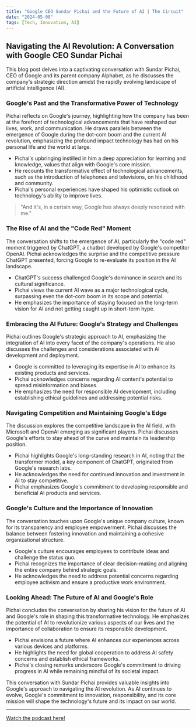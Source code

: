```yaml
---
title: "Google CEO Sundar Pichai and the Future of AI | The Circuit"
date: "2024-05-08"
tags: [Tech, Innovation, AI]
---
```


## Navigating the AI Revolution: A Conversation with Google CEO Sundar Pichai

This blog post delves into a captivating conversation with Sundar Pichai, CEO of Google and its parent company Alphabet, as he discusses the company's strategic direction amidst the rapidly evolving landscape of artificial intelligence (AI).

### Google's Past and the Transformative Power of Technology

Pichai reflects on Google's journey, highlighting how the company has been at the forefront of technological advancements that have reshaped our lives, work, and communication. He draws parallels between the emergence of Google during the dot-com boom and the current AI revolution, emphasizing the profound impact technology has had on his personal life and the world at large.

- Pichai's upbringing instilled in him a deep appreciation for learning and knowledge, values that align with Google's core mission.
- He recounts the transformative effect of technological advancements, such as the introduction of telephones and televisions, on his childhood and community.
- Pichai's personal experiences have shaped his optimistic outlook on technology's ability to improve lives.

> "And it's, in a certain way, Google has always deeply resonated with me."

### The Rise of AI and the "Code Red" Moment

The conversation shifts to the emergence of AI, particularly the "code red" moment triggered by ChatGPT, a chatbot developed by Google's competitor OpenAI. Pichai acknowledges the surprise and the competitive pressure ChatGPT presented, forcing Google to re-evaluate its position in the AI landscape.

- ChatGPT's success challenged Google's dominance in search and its cultural significance.
- Pichai views the current AI wave as a major technological cycle, surpassing even the dot-com boom in its scope and potential.
- He emphasizes the importance of staying focused on the long-term vision for AI and not getting caught up in short-term hype.

### Embracing the AI Future: Google's Strategy and Challenges

Pichai outlines Google's strategic approach to AI, emphasizing the integration of AI into every facet of the company's operations. He also discusses the challenges and considerations associated with AI development and deployment.

- Google is committed to leveraging its expertise in AI to enhance its existing products and services.
- Pichai acknowledges concerns regarding AI content's potential to spread misinformation and biases.
- He emphasizes the need for responsible AI development, including establishing ethical guidelines and addressing potential risks.

### Navigating Competition and Maintaining Google's Edge

The discussion explores the competitive landscape in the AI field, with Microsoft and OpenAI emerging as significant players. Pichai discusses Google's efforts to stay ahead of the curve and maintain its leadership position.

- Pichai highlights Google's long-standing research in AI, noting that the transformer model, a key component of ChatGPT, originated from Google's research labs.
- He acknowledges the need for continued innovation and investment in AI to stay competitive.
- Pichai emphasizes Google's commitment to developing responsible and beneficial AI products and services.

### Google's Culture and the Importance of Innovation

The conversation touches upon Google's unique company culture, known for its transparency and employee empowerment. Pichai discusses the balance between fostering innovation and maintaining a cohesive organizational structure.

- Google's culture encourages employees to contribute ideas and challenge the status quo.
- Pichai recognizes the importance of clear decision-making and aligning the entire company behind strategic goals.
- He acknowledges the need to address potential concerns regarding employee activism and ensure a productive work environment.

### Looking Ahead: The Future of AI and Google's Role

Pichai concludes the conversation by sharing his vision for the future of AI and Google's role in shaping this transformative technology. He emphasizes the potential of AI to revolutionize various aspects of our lives and the importance of collaboration to ensure its responsible development.

- Pichai envisions a future where AI enhances our experiences across various devices and platforms.
- He highlights the need for global cooperation to address AI safety concerns and establish ethical frameworks.
- Pichai's closing remarks underscore Google's commitment to driving progress in AI while remaining mindful of its societal impact.

This conversation with Sundar Pichai provides valuable insights into Google's approach to navigating the AI revolution. As AI continues to evolve, Google's commitment to innovation, responsibility, and its core mission will shape the technology's future and its impact on our world.

---

<a href="https://youtube.com/watch?v=5puu3kN9l7c" target="_blank">Watch the podcast here!</a>
